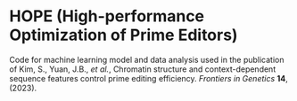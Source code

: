 # HOPE (High-performance Optimization of Prime Editors)

Code for machine learning model and data analysis used in the publication of Kim, S., Yuan, J.B., _et al._, Chromatin structure and context-dependent sequence features control prime editing efficiency. _Frontiers in Genetics_ **14**, (2023). 
 
